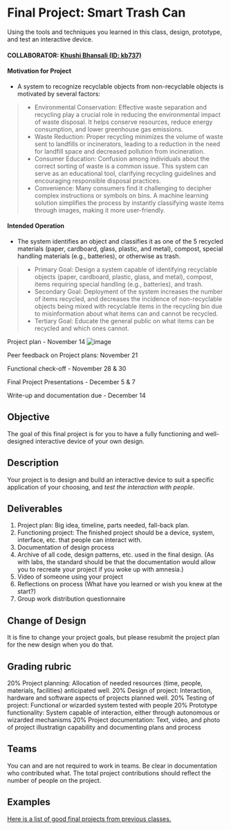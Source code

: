 # Final Project: Smart Trash Can

Using the tools and techniques you learned in this class, design, prototype, and test an interactive device.

#### COLLABORATOR: [Khushi Bhansali (ID: kb737)](https://github.com/Khushibhansali/Interactive-Lab-Hub/blob/Fall2023/FinalProject.md)

#### Motivation for Project
- A system to recognize recyclable objects from non-recyclable objects is motivated by several factors:

> - Environmental Conservation: Effective waste separation and recycling play a crucial role in reducing the environmental impact of waste disposal. It helps conserve resources, reduce energy consumption, and lower greenhouse gas emissions.
> - Waste Reduction: Proper recycling minimizes the volume of waste sent to landfills or incinerators, leading to a reduction in the need for landfill space and decreased pollution from incineration.
> - Consumer Education: Confusion among individuals about the correct sorting of waste is a common issue. This system can serve as an educational tool, clarifying recycling guidelines and encouraging responsible disposal practices.
> - Convenience: Many consumers find it challenging to decipher complex instructions or symbols on bins. A machine learning solution simplifies the process by instantly classifying waste items through images, making it more user-friendly.

#### Intended Operation
- The system identifies an object and classifies it as one of the 5 recycled materials (paper, cardboard, glass, plastic, and metal), compost, special handling materials (e.g., batteries), or otherwise as trash.

> - Primary Goal: Design a system capable of identifying recyclable objects (paper, cardboard, plastic, glass, and metal), compost, items requiring special handling (e.g., batteries), and trash.
> - Secondary Goal: Deployment of the system increases the number of items recycled, and decreases the incidence of non-recyclable objects being mixed with recyclable items in the recycling bin due to misinformation about what items can and cannot be recycled.
> - Tertiary Goal: Educate the general public on what items can be recycled and which ones cannot.

Project plan - November 14
![image](https://github.com/wjr83/Interactive-Lab-Hub/assets/143034234/278df58d-139e-486b-bb4d-aecda3a21b7c)

Peer feedback on Project plans: November 21

Functional check-off - November 28 & 30

Final Project Presentations - December 5 & 7

Write-up and documentation due - December 14

## Objective

The goal of this final project is for you to have a fully functioning and well-designed interactive device of your own design.
 
## Description
Your project is to design and build an interactive device to suit a specific application of your choosing, and *test the interaction with people*. 

## Deliverables
1. Project plan: Big idea, timeline, parts needed, fall-back plan.
2. Functioning project: The finished project should be a device, system, interface, etc. that people can interact with.
3. Documentation of design process
4. Archive of all code, design patterns, etc. used in the final design. (As with labs, the standard should be that the documentation would allow you to recreate your project if you woke up with amnesia.)
5. Video of someone using your project
6. Reflections on process (What have you learned or wish you knew at the start?)
7. Group work distribution questionnaire


## Change of Design

It is fine to change your project goals, but please resubmit the project plan for the new design when you do that.

## Grading rubric

20% Project planning: Allocation of needed resources (time, people, materials, facilities) anticipated well.
20% Design of project: Interaction, hardware and software aspects of projects planned well.
20% Testing of project: Functional or wizarded system tested with people
20% Prototype functionality: System capable of interaction, either through autonomous or wizarded mechanisms
20% Project documentation: Text, video, and photo of project illustratign capability and documenting plans and process

## Teams

You can and are not required to work in teams. Be clear in documentation who contributed what. The total project contributions should reflect the number of people on the project.

## Examples

[Here is a list of good final projects from previous classes.](https://github.com/FAR-Lab/Developing-and-Designing-Interactive-Devices/wiki/Previous-Final-Projects)


